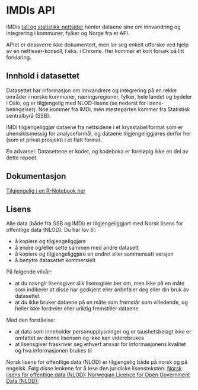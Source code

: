 # IMDIs API

IMDis [tall og statistikk-nettsider](https://www.imdi.no/tall-og-statistikk/) henter dataene sine om innvandring og integrering i kommuner, fylker og Norge fra et API. 

APIet er dessverre ikke dokumentert, men lar seg enkelt utforske ved hjelp av en nettleser-konsoll, f.eks. i Chrome. Her kommer et kort forsøk på litt forklaring. 

## Innhold i datasettet
Datasettet har informasjon om innvandrere og integrering på en rekke områder i norske kommuner, næringsregioner, fylker, hele landet og bydeler i Oslo, og er tilgjengelig med NLOD-lisens (se nederst for lisens-betingelser). Noe kommer fra IMDi, men mesteparten kommer fra Statistisk sentralbyrå (SSB).

IMDi tilgjengeliggjør dataene fra nettsidene i et krysstabellformat som er uhensiktsmessig for analyseformål, og dataene tilgjengeliggjøres derfor her (som et privat prosjekt) i et flatt format.

En advarsel: Datasettene er kodet, og kodeboka er foreløpig ikke en del av dette repoet.

## Dokumentasjon

[Tilgjengelig i en R-Notebook her]()

## Lisens
Alle data (både fra SSB og IMDi) er tilgjengeliggjort med Norsk lisens for offentlige data (NLOD). Du har lov til:

- å kopiere og tilgjengeliggjøre
- å endre og/eller sette sammen med andre datasett
- å kopiere og tilgjengeliggjøre en endret eller sammensatt versjon
- å benytte datasettet kommersielt

På følgende vilkår:
- at du navngir lisensgiver slik lisensgiver ber om, men ikke på en måte som indikerer at disse har godkjent eller anbefaler deg eller din bruk av datasettet
- at du ikke bruker dataene på en måte som fremstår som villedende, og heller ikke fordreier eller uriktig fremstiller dataene

Med den forståelse:
- at data som inneholder personopplysninger og er taushetsbelagt ikke er omfattet av denne lisensen og ikke kan viderebrukes
- at lisensgiver fraskriver seg ethvert ansvar for informasjonens kvalitet og hva informasjonen brukes til

Norsk lisens for offentlige data (NLOD) er tilgjengelig både på norsk og på engelsk. Følg disse lenkene for å lese den juridiske lisensteksten:
[Norsk lisens for offentlige data (NLOD): ](https://data.norge.no/nlod/no/2.0)
[Norwegian Licence for Open Government Data (NLOD): ](https://data.norge.no/nlod/en/1.0)
